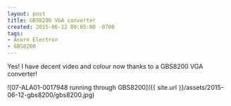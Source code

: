 ```yaml
---
layout: post
title: GBS8200 VGA converter
created: 2015-06-12 09:05:00 -0700
tags:
- Acorn Electron
- GBS8200
---
```

Yes! I have decent video and colour now thanks to a GBS8200 VGA converter!

![07-ALA01-0017948 running through GBS8200]({{ site.url }}/assets/2015-06-12-gbs8200/gbs8200.jpg)

